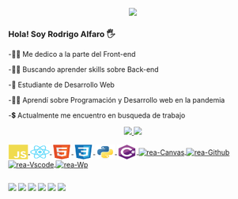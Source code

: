 <p align="center">
  <img src="https://github.com/rodrigoenriquealfaro/rodrigoenriquealfaro/blob/main/assets/ezgif-3-4f6071dbee.gif" />
</p>


### Hola! Soy Rodrigo Alfaro 🖐

<div align="left">
  <p>-🐱‍💻 Me dedico a la parte del Front-end</p>
  <p>-🐱‍👤 Buscando aprender skills sobre Back-end</p>
  <p>-🥼 Estudiante de Desarrollo Web</p>
  <p>-🤷‍♂️ Aprendí sobre Programación y Desarrollo web en la pandemia</p>
  <p>-💲 Actualmente me encuentro en busqueda de trabajo</p>
</div>

<div align="center">
<a href="https://github.com/rodrigoenriquealfaro">
<img height="180em" src="https://github-readme-stats.vercel.app/api?username=rodrigoenriquealfaro&show_icons=true&theme=cobalt&include_all_commits=true&count_private=true"/>
<img height="180em" src="https://github-readme-stats.vercel.app/api/top-langs/?username=rodrigoenriquealfaro&layout=compact&langs_count=7&theme=cobalt"/>
</div>
 
<div style="display: inline_block"> <br>
  <img align="center" alt="rea-Js" height="30" width="40" src="https://raw.githubusercontent.com/devicons/devicon/master/icons/javascript/javascript-plain.svg">
  <img align="center" alt="rea-React" height="30" width="40" src="https://raw.githubusercontent.com/devicons/devicon/master/icons/react/react-original.svg">
  <img align="center" alt="rea-HTML" height="30" width="40" src="https://raw.githubusercontent.com/devicons/devicon/master/icons/html5/html5-original.svg">
  <img align="center" alt="rea-CSS" height="30" width="40" src="https://raw.githubusercontent.com/devicons/devicon/master/icons/css3/css3-original.svg">
  <img align="center" alt="rea-Python" height="30" width="40" src="https://raw.githubusercontent.com/devicons/devicon/master/icons/python/python-original.svg">
  <img align="center" alt="rea-Csharp" height="30" width="40" src="https://raw.githubusercontent.com/devicons/devicon/master/icons/csharp/csharp-original.svg">
  <img align="center" alt="rea-Canvas" height="30" width="40" src="https://cdn.jsdelivr.net/gh/devicons/devicon/icons/canva/canva-original.svg" />
  <img align="center" alt="rea-Github" height="30" width="40" src="https://cdn.jsdelivr.net/gh/devicons/devicon/icons/github/github-original.svg" />
  <img align="center" alt="rea-Vscode" height="30" width="40" src="https://cdn.jsdelivr.net/gh/devicons/devicon/icons/vscode/vscode-original.svg" />
  <img align="center" alt="rea-Wp" height="30" width="40" src="https://cdn.jsdelivr.net/gh/devicons/devicon/icons/wordpress/wordpress-original.svg" />



  </div>
  
##

<div> 
  <a href="https://www.youtube.com/channel/rodrigoenriquealfaro" target="_blank"><img src="https://img.shields.io/badge/YouTube-FF0000?style=for-the-badge&logo=youtube&logoColor=white" target="_blank"></a>
  <a href="https://instagram.com/rodrigoenriquealfaro" target="_blank"><img src="https://img.shields.io/badge/-Instagram-%23E4405F?style=for-the-badge&logo=instagram&logoColor=white" target="_blank"></a>
 	<a href="https://www.twitch.tv/#" target="_blank"><img src="https://img.shields.io/badge/Twitch-9146FF?style=for-the-badge&logo=twitch&logoColor=white" target="_blank"></a>
 <a href="https://discord.gg/#" target="_blank"><img src="https://img.shields.io/badge/Discord-7289DA?style=for-the-badge&logo=discord&logoColor=white" target="_blank"></a> 
  <a href = "mailto:rodrigoenriquealfaro@hotmail.com"><img src="https://img.shields.io/badge/-Gmail-%23333?style=for-the-badge&logo=gmail&logoColor=white" target="_blank"></a>
  <a href="https://www.linkedin.com/in/rodrigoenriquealfaro/" target="_blank"><img src="https://img.shields.io/badge/-LinkedIn-%230077B5?style=for-the-badge&logo=linkedin&logoColor=white" target="_blank"></a> 
  
</div>
